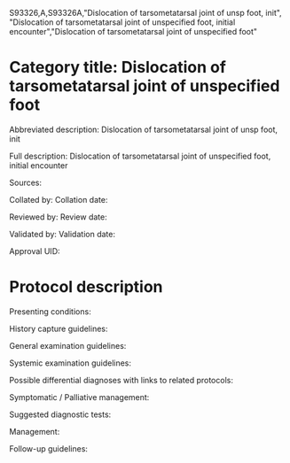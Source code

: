 S93326,A,S93326A,"Dislocation of tarsometatarsal joint of unsp foot, init", "Dislocation of tarsometatarsal joint of unspecified foot, initial encounter","Dislocation of tarsometatarsal joint of unspecified foot"
# Category title: Dislocation of tarsometatarsal joint of unspecified foot

Abbreviated description: Dislocation of tarsometatarsal joint of unsp foot, init

Full description: Dislocation of tarsometatarsal joint of unspecified foot, initial encounter

Sources:

Collated by:
Collation date:

Reviewed by:
Review date:

Validated by:
Validation date:

Approval UID:

# Protocol description

Presenting conditions:

History capture guidelines:

General examination guidelines:

Systemic examination guidelines:

Possible differential diagnoses with links to related protocols:

Symptomatic / Palliative management:

Suggested diagnostic tests:

Management:

Follow-up guidelines:

